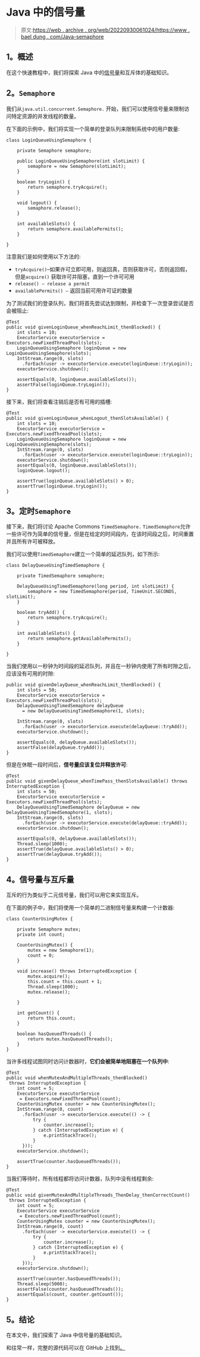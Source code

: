# Java 中的信号量

> 原文:[https://web . archive . org/web/20220930061024/https://www . bael dung . com/Java-semaphore](https://web.archive.org/web/20220930061024/https://www.baeldung.com/java-semaphore)

## **1。概述**

在这个快速教程中，我们将探索 Java 中的[信号量](/web/20220923173814/https://www.baeldung.com/cs/semaphore)和互斥体的基础知识。

## **2。`Semaphore`**

我们从`java.util.concurrent.Semaphore.` 开始，我们可以使用信号量来限制访问特定资源的并发线程的数量。

在下面的示例中，我们将实现一个简单的登录队列来限制系统中的用户数量:

```
class LoginQueueUsingSemaphore {

    private Semaphore semaphore;

    public LoginQueueUsingSemaphore(int slotLimit) {
        semaphore = new Semaphore(slotLimit);
    }

    boolean tryLogin() {
        return semaphore.tryAcquire();
    }

    void logout() {
        semaphore.release();
    }

    int availableSlots() {
        return semaphore.availablePermits();
    }

}
```

注意我们是如何使用以下方法的:

*   `tryAcquire()`–如果许可立即可用，则返回真，否则获取许可，否则返回假，但是`acquire()` 获取许可并阻塞，直到一个许可可用
*   `release() – release a permit`
*   `availablePermits() –` 返回当前可用许可证的数量

为了测试我们的登录队列，我们将首先尝试达到限制，并检查下一次登录尝试是否会被阻止:

```
@Test
public void givenLoginQueue_whenReachLimit_thenBlocked() {
    int slots = 10;
    ExecutorService executorService = Executors.newFixedThreadPool(slots);
    LoginQueueUsingSemaphore loginQueue = new LoginQueueUsingSemaphore(slots);
    IntStream.range(0, slots)
      .forEach(user -> executorService.execute(loginQueue::tryLogin));
    executorService.shutdown();

    assertEquals(0, loginQueue.availableSlots());
    assertFalse(loginQueue.tryLogin());
}
```

接下来，我们将查看注销后是否有可用的插槽:

```
@Test
public void givenLoginQueue_whenLogout_thenSlotsAvailable() {
    int slots = 10;
    ExecutorService executorService = Executors.newFixedThreadPool(slots);
    LoginQueueUsingSemaphore loginQueue = new LoginQueueUsingSemaphore(slots);
    IntStream.range(0, slots)
      .forEach(user -> executorService.execute(loginQueue::tryLogin));
    executorService.shutdown();
    assertEquals(0, loginQueue.availableSlots());
    loginQueue.logout();

    assertTrue(loginQueue.availableSlots() > 0);
    assertTrue(loginQueue.tryLogin());
}
```

## **3。定时`Semaphore`**

接下来，我们将讨论 Apache Commons `TimedSemaphore.` `TimedSemaphore`允许一些许可作为简单的信号量，但是在给定的时间段内，在该时间段之后，时间重置并且所有许可被释放。

我们可以使用`TimedSemaphore`建立一个简单的延迟队列，如下所示:

```
class DelayQueueUsingTimedSemaphore {

    private TimedSemaphore semaphore;

    DelayQueueUsingTimedSemaphore(long period, int slotLimit) {
        semaphore = new TimedSemaphore(period, TimeUnit.SECONDS, slotLimit);
    }

    boolean tryAdd() {
        return semaphore.tryAcquire();
    }

    int availableSlots() {
        return semaphore.getAvailablePermits();
    }

}
```

当我们使用以一秒钟为时间段的延迟队列，并且在一秒钟内使用了所有时隙之后，应该没有可用的时隙:

```
public void givenDelayQueue_whenReachLimit_thenBlocked() {
    int slots = 50;
    ExecutorService executorService = Executors.newFixedThreadPool(slots);
    DelayQueueUsingTimedSemaphore delayQueue 
      = new DelayQueueUsingTimedSemaphore(1, slots);

    IntStream.range(0, slots)
      .forEach(user -> executorService.execute(delayQueue::tryAdd));
    executorService.shutdown();

    assertEquals(0, delayQueue.availableSlots());
    assertFalse(delayQueue.tryAdd());
}
```

但是在休眠一段时间后，**信号量应该复位并释放许可**:

```
@Test
public void givenDelayQueue_whenTimePass_thenSlotsAvailable() throws InterruptedException {
    int slots = 50;
    ExecutorService executorService = Executors.newFixedThreadPool(slots);
    DelayQueueUsingTimedSemaphore delayQueue = new DelayQueueUsingTimedSemaphore(1, slots);
    IntStream.range(0, slots)
      .forEach(user -> executorService.execute(delayQueue::tryAdd));
    executorService.shutdown();

    assertEquals(0, delayQueue.availableSlots());
    Thread.sleep(1000);
    assertTrue(delayQueue.availableSlots() > 0);
    assertTrue(delayQueue.tryAdd());
}
```

## **4。信号量与互斥量**

互斥的行为类似于二元信号量，我们可以用它来实现互斥。

在下面的例子中，我们将使用一个简单的二进制信号量来构建一个计数器:

```
class CounterUsingMutex {

    private Semaphore mutex;
    private int count;

    CounterUsingMutex() {
        mutex = new Semaphore(1);
        count = 0;
    }

    void increase() throws InterruptedException {
        mutex.acquire();
        this.count = this.count + 1;
        Thread.sleep(1000);
        mutex.release();

    }

    int getCount() {
        return this.count;
    }

    boolean hasQueuedThreads() {
        return mutex.hasQueuedThreads();
    }
}
```

当许多线程试图同时访问计数器时，**它们会被简单地阻塞在一个队列中**:

```
@Test
public void whenMutexAndMultipleThreads_thenBlocked()
 throws InterruptedException {
    int count = 5;
    ExecutorService executorService
     = Executors.newFixedThreadPool(count);
    CounterUsingMutex counter = new CounterUsingMutex();
    IntStream.range(0, count)
      .forEach(user -> executorService.execute(() -> {
          try {
              counter.increase();
          } catch (InterruptedException e) {
              e.printStackTrace();
          }
      }));
    executorService.shutdown();

    assertTrue(counter.hasQueuedThreads());
}
```

当我们等待时，所有线程都将访问计数器，队列中没有线程剩余:

```
@Test
public void givenMutexAndMultipleThreads_ThenDelay_thenCorrectCount()
 throws InterruptedException {
    int count = 5;
    ExecutorService executorService
     = Executors.newFixedThreadPool(count);
    CounterUsingMutex counter = new CounterUsingMutex();
    IntStream.range(0, count)
      .forEach(user -> executorService.execute(() -> {
          try {
              counter.increase();
          } catch (InterruptedException e) {
              e.printStackTrace();
          }
      }));
    executorService.shutdown();

    assertTrue(counter.hasQueuedThreads());
    Thread.sleep(5000);
    assertFalse(counter.hasQueuedThreads());
    assertEquals(count, counter.getCount());
}
```

## **5。结论**

在本文中，我们探索了 Java 中信号量的基础知识。

和往常一样，完整的源代码可以在 GitHub 上找到[。](https://web.archive.org/web/20220923173814/https://github.com/eugenp/tutorials/tree/master/core-java-modules/core-java-concurrency-advanced-2)